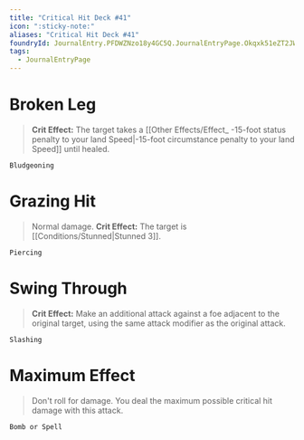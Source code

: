 ```yaml
---
title: "Critical Hit Deck #41"
icon: ":sticky-note:"
aliases: "Critical Hit Deck #41"
foundryId: JournalEntry.PFDWZNzo18y4GC5Q.JournalEntryPage.Okqxk51eZT2JWJnw
tags:
  - JournalEntryPage
---
```

# Broken Leg

> **Crit Effect:** The target takes a [[Other Effects/Effect_ -15-foot status penalty to your land Speed|-15-foot circumstance penalty to your land Speed]] until healed.

`Bludgeoning`

# Grazing Hit

> Normal damage. **Crit Effect:** The target is [[Conditions/Stunned|Stunned 3]].

`Piercing`

# Swing Through

> **Crit Effect:** Make an additional attack against a foe adjacent to the original target, using the same attack modifier as the original attack.

`Slashing`

# Maximum Effect

> Don't roll for damage. You deal the maximum possible critical hit damage with this attack.

`Bomb or Spell`